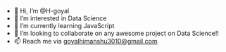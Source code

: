- 👋 Hi, I’m @H-goyal
- 👀 I’m interested in Data Science
- 🌱 I’m currently learning JavaScript
- 💞️ I’m looking to collaborate on any awesome project on Data Science!!
- 📫 Reach me via goyalhimanshu3010@gmail.com

<!---
H-goyal/H-goyal is a ✨ special ✨ repository because its `README.md` (this file) appears on your GitHub profile.
You can click the Preview link to take a look at your changes.
--->
